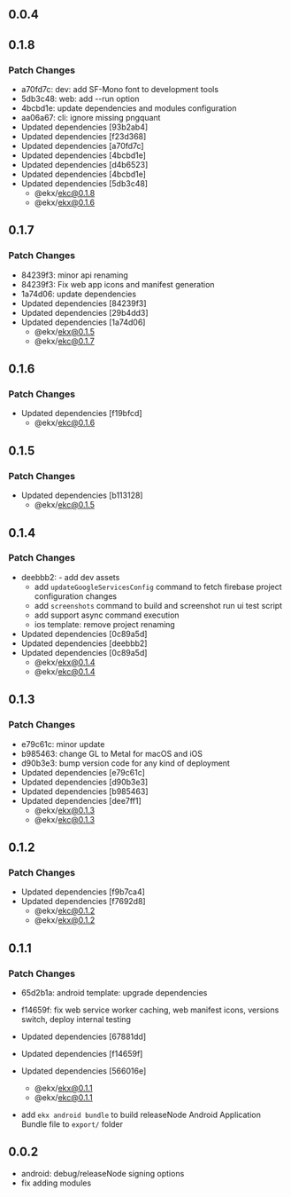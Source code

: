 ## 0.0.4

## 0.1.8

### Patch Changes

- a70fd7c: dev: add SF-Mono font to development tools
- 5db3c48: web: add --run option
- 4bcbd1e: update dependencies and modules configuration
- aa06a67: cli: ignore missing pngquant
- Updated dependencies [93b2ab4]
- Updated dependencies [f23d368]
- Updated dependencies [a70fd7c]
- Updated dependencies [4bcbd1e]
- Updated dependencies [d4b6523]
- Updated dependencies [4bcbd1e]
- Updated dependencies [5db3c48]
  - @ekx/ekc@0.1.8
  - @ekx/ekx@0.1.6

## 0.1.7

### Patch Changes

- 84239f3: minor api renaming
- 84239f3: Fix web app icons and manifest generation
- 1a74d06: update dependencies
- Updated dependencies [84239f3]
- Updated dependencies [29b4dd3]
- Updated dependencies [1a74d06]
  - @ekx/ekx@0.1.5
  - @ekx/ekc@0.1.7

## 0.1.6

### Patch Changes

- Updated dependencies [f19bfcd]
  - @ekx/ekc@0.1.6

## 0.1.5

### Patch Changes

- Updated dependencies [b113128]
  - @ekx/ekc@0.1.5

## 0.1.4

### Patch Changes

- deebbb2: - add dev assets
  - add `updateGoogleServicesConfig` command to fetch firebase project configuration changes
  - add `screenshots` command to build and screenshot run ui test script
  - add support async command execution
  - ios template: remove project renaming
- Updated dependencies [0c89a5d]
- Updated dependencies [deebbb2]
- Updated dependencies [0c89a5d]
  - @ekx/ekx@0.1.4
  - @ekx/ekc@0.1.4

## 0.1.3

### Patch Changes

- e79c61c: minor update
- b985463: change GL to Metal for macOS and iOS
- d90b3e3: bump version code for any kind of deployment
- Updated dependencies [e79c61c]
- Updated dependencies [d90b3e3]
- Updated dependencies [b985463]
- Updated dependencies [dee7ff1]
  - @ekx/ekx@0.1.3
  - @ekx/ekc@0.1.3

## 0.1.2

### Patch Changes

- Updated dependencies [f9b7ca4]
- Updated dependencies [f7692d8]
  - @ekx/ekc@0.1.2
  - @ekx/ekx@0.1.2

## 0.1.1

### Patch Changes

- 65d2b1a: android template: upgrade dependencies
- f14659f: fix web service worker caching, web manifest icons, versions switch, deploy internal testing
- Updated dependencies [67881dd]
- Updated dependencies [f14659f]
- Updated dependencies [566016e]

  - @ekx/ekx@0.1.1
  - @ekx/ekc@0.1.1

- add `ekx android bundle` to build releaseNode Android Application Bundle file to `export/` folder

## 0.0.2

- android: debug/releaseNode signing options
- fix adding modules

